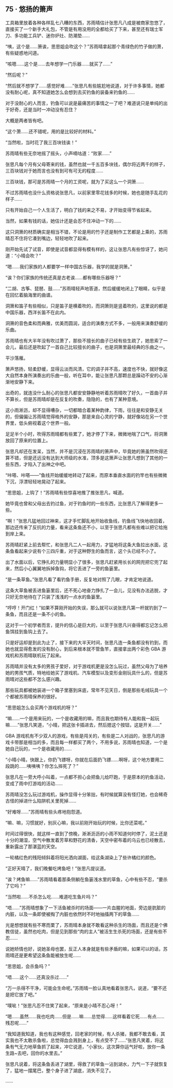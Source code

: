 ## 75 · 悠扬的箫声

工具箱里放着各种各样乱七八糟的东西，苏雨晴估计张思凡八成是被商家忽悠了，直接买了一个新手大礼包，不管是有用没用的全都给买了下来，甚至还有瑞士军刀、多功能工兵铲、迷你炉灶、防潮垫……

“咦，这个是……箫诶，思思姐会吹这个？”苏雨晴拿起那个青绿色的竹子做的萧，有些疑惑地问道。

“咳嗯……这个是……去年想学一门乐器……就买了……”

“然后呢？”

“然后就不想学了……感觉好难……”张思凡有些尴尬地说道，对于许多事情，她都没有耐心呢，真不知道她怎么会想到去买钓鱼的装备来钓鱼的……

对于没耐心的人而言，钓鱼可以说是最痛苦的事情之一了吧？难道说只是单纯的出于好奇，还是当时一冲动没有忍住？

大概是两者皆有吧。

“这个萧……还不错呢，用的是比较好的材料。”

“当然啦，当时花了我三百块钱诶！”

苏雨晴有些无奈地摇了摇头，小声嘀咕道：“败家……”

张思凡每个月有父母寄来的钱，虽然也就一千五百多块钱，偶尔将近两千的样子，三百块钱对于她而言也没有到可有可无的程度……

三百块钱，那可是苏雨晴一个月的工资呢，就为了买这么一个洞箫……

不过苏雨晴也没什么资格说张思凡，以前家里零花钱多的时候，她也是随手乱花的样子……

只有开始自己一个人生活了，明白了钱的来之不易，才开始变得节省起来。

当然，如果有钱的话，她估计还是会忍不住冲动一下的……

这只洞箫的材质确实是相当不错，不论是用的竹子还是制作工艺都是上乘的，苏雨晴忍不住将它凑到嘴边，轻轻地吹了起来。

刚开始先试了试音，即使是试音都显得有模有样的，这让张思凡有些惊讶了，她问道：“小晴会吹？”

“嗯……我们家族的人都要学一样中国古乐器，我学的就是洞箫。”

“诶？你们家族的传统还真是古老诶……都有哪些乐器呀？”

“二胡、古筝、琵琶、鼓……”苏雨晴轻声地答道，然后缓缓地闭上了眼睛，似乎是在回忆着脑海里的曲谱。

洞箫和笛子有些相似，只是笛子是横着吹的，而洞箫则是竖着吹的，这里说的都是中国乐器，西洋长笛不在此内。

洞箫的音色柔和而典雅，优美而圆润，适合的演奏方式不多，一般用来演奏舒缓的乐曲。

苏雨晴也有大半年没有吹过萧了，那些不擅长的曲子已经有些生疏了，她思索了一会儿，最后还是吹起了一首自己比较擅长的曲子，也是洞箫里最经典的乐曲之一。

平沙落雁。

箫声悠扬，轻柔舒缓，显得云淡而风清，它的调子并不高，速度也不快，就好像这大自然本身所演奏出的乐曲一般，听在耳中，能让张思凡那颗总是躁动不安的心渐渐地安静下来。

出奇的，就连没什么耐心的张思凡都安安静静地听着苏雨晴吹了好久，一首曲子并不算长，但是苏雨晴却是在反复的吹奏，隐隐的，也有了某种意境。

这小雨淅沥，却不显得嘈杂，一切都暗合着某种韵律，下雨，往往是和安静无关的，但偏偏让苏雨晴觉得格外的安静，那是来自心灵的宁静，就好像站在另一个世界里，低头俯视着这个世界一般。

足足半个小时，吹得苏雨晴都有些累了，她才停了下来，微微地喘了口气，将洞箫放回了原来的位置上。

张思凡却还在发呆，当然，并不是沉浸在苏雨晴的箫声中，毕竟她的箫虽然吹得还算不错，但是还远没有达到大师级的水准，顶多是这箫声让张思凡想到了其他的一些东西，才陷入了出神之中吧。

“咔嗒、咔嗒——”鱼线开始缓缓地转动了起来，而原本垂直水面的钓竿也有些微微下沉，浮漂轻轻地晃动了起来。

“思思姐，上钩了！”苏雨晴有些惊喜地推了推张思凡，喊道。

她毕竟也曾和父母出去钓过鱼，对于钓鱼时的一些东西，比张思凡了解得更多一些。

“啊！”张思凡猛地回过神来，这才手忙脚乱地开始收鱼线，钓鱼线飞快地收回着，那边还传来了反抗的力量，看来这条鱼还不小，以至于张思凡都有些难以把它给拖到岸上来。

苏雨晴赶紧上前去帮忙，和张思凡二人一起用力，才猛地将这条大鱼拉出水面，这条鱼看起来少说有个三四斤重，对于这种野生的鱼而言，这个头已经不小了。

出了水面以后，它挣扎的力量明显小了很多，张思凡赶紧用长长的网兜把它兜了起来，然后小心翼翼地拆掉鱼钩，将它丢进了一旁的鱼篓里。

“是一条草鱼。”张思凡看了看钓鱼手册，反复地对照了几眼，才肯定地说道。

这条大草鱼被丢进鱼篓里后，还不死心地奋力挣扎了一会儿，见没有办法逃脱，才只好无奈地待在了只装了浅浅的一点水的鱼篓里。

“哼哼！开门红！”如果不算刚开始的失误，那么就可以说张思凡第一杆就钓到了一条鱼，而且还是一条不小的鱼。

这对于一个初学者而言，提升的信心是巨大的，以至于张思凡兴奋得都忘记怎么把鱼饵挂到鱼钩上去了。

只是好运却是到此为止了，接下来的大半天时间，张思凡连一条鱼都没有钓到，而她也就显得愈发的没有耐心，到后来根本就不管鱼竿，直接拿出两个彩色 GBA 游戏机和苏雨晴联机玩了起来。

苏雨晴并没有太多的男孩子爱好，对于游戏机更是没怎么玩过，虽然父母为了培养她的男孩气质，特地给她买了游戏机、汽车模型以及变形金刚玩具什么的，但是苏雨晴对这些都不怎么感兴趣。

那些玩具都被她装进一个箱子里塞到床底，常年不见天日，倒是那些毛绒玩具一个个都被苏雨晴保养的很好。

“思思姐怎么会买两个游戏机的呀？”

“嘛……一个是用来玩的，一个是收藏用的嘛，而且我也期待有人能和我一起玩嘛……”张思凡笑道，“小晴，把这张卡插进去，然后摁这个按钮，这是开关……”

GBA 游戏机有不少双人的游戏，有些是闯关的，有些是二人对战的，张思凡的游戏卡带那是相当的多，而且每一样都买了两个，不用多说，苏雨晴也知道，一个是她自己玩的，一个是收藏用的……

“小晴小晴，快跟上，你扔飞镖呀，你就在后面扔飞镖……啊呀，这个地方要用二段跳的……咦咦咦？你怎么摔死了？”

张思凡在一旁大呼小叫着，一点都不担心会把鱼儿给吓跑，于是原本的钓鱼活动，变成了雨中打游戏的活动……

苏雨晴没怎么玩过游戏机，操作显得十分笨拙，有时候就算没有怪打她，也会稀奇古怪的掉进什么陷阱机关里死掉……

“好难呀……”苏雨晴有些头疼地抱怨道。

“嘛、嘛，习惯就好，别灰心嘛，我以前刚开始玩的时候，比你还菜呢。”

时间过得很快，就这样一直到了傍晚，淅淅沥沥的小雨不知道何时停了，泥土还是十分的潮湿，空气中散发着芳草和野花的清香，天空中密布着的乌云也已经散去，重新露出了那湛蓝的天空。

一轮橘红色的残阳倾斜着将阳光洒向湖面，给这条湖染上了些许橘红的颜色。

“正好天晴了，我们晚餐吃烤鱼吧！”张思凡提议道。

“诶？烤鱼嘛……”苏雨晴看着那条侧躺在鱼篓浅水里的草鱼，心中有些不忍，“要杀了它吗？”

“当然啦……不杀怎么吃……难道吃生鱼片吗？”

“唔……”苏雨晴想象了一下活鱼被杀时的场面——一片血腥的地面，旁边是肮脏的内脏，以及一条即使被掏了内脏也依然时不时地抽搐两下的草鱼……

光是想想就有些不寒而栗了，苏雨晴本身就不敢看这种杀生的场面，而且还是个佛教信徒，虽然也吃肉，但是见到那些“肉的主人”被活生生杀死的场面，还是有些不忍……

说她矫情也好，说她圣母也罢，反正人本身就是有些矛盾的嘛，如果可以的话，苏雨晴还是更希望这条鱼能被放生呢……

“思思姐，会杀鱼吗？”

“唔……这个……还真没杀过……”

“万一杀得不干净，可能会生命呢。”苏雨晴一脸认真地看着张思凡，说道，“要不还是把它放了吧。”

“噗呲！”张思凡忍不住笑了起来，“原来是小晴不忍心呀！”

“嗯……虽然……我也吃肉……但是……嘛……总觉得……这样看着它死……有点……残忍呢……”

“我知道我知道，我也有这种感觉，回老家的时候，有人杀猪，我都不敢去看，其实我也不太敢杀鱼啦，总觉得血会溅到身上，有点受不了……”张思凡笑着，将这条有气无力地草鱼抓了起来，冲它说道，“小家伙，这次算你运气好啦，放你一条生路~去吧，回你的水里去。”

张思凡说着，将这条鱼丢进了湖里，得救了的草鱼一沾到湖水，力气一下子就恢复了，猛地一摆尾巴，整个身子进了湖底，消失不见了。

……
